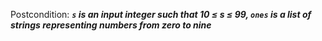 Postcondition: ***`s` is an input integer such that 10 ≤ s ≤ 99, `ones` is a list of strings representing numbers from zero to nine***